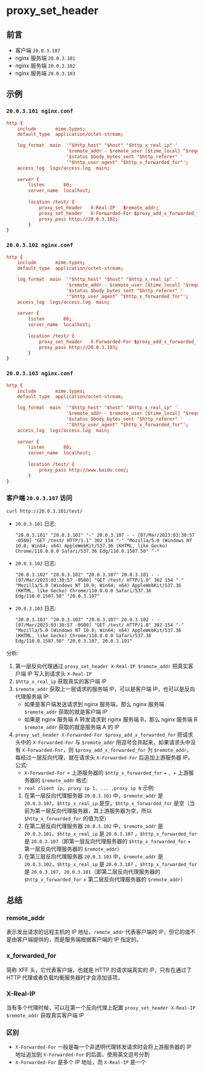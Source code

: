 # proxy_set_header

## 前言

- 客户端 ```20.0.3.107```
- nginx 服务端 ```20.0.3.101```
- nginx 服务端 ```20.0.3.102```
- nginx 服务端 ```20.0.3.103```

## 示例

### ```20.0.3.101 nginx.conf```

```conf
http {
    include       mime.types;
    default_type  application/octet-stream;

    log_format  main  '"$http_host" "$host" "$http_x_real_ip" '
                      '$remote_addr - $remote_user [$time_local] "$request" '
                      '$status $body_bytes_sent "$http_referer" '
                      '"$http_user_agent" "$http_x_forwarded_for"';
    access_log  logs/access.log  main;
    
    server {
        listen       80;
        server_name  localhost;
        
        location /test/ {
            proxy_set_header   X-Real-IP   $remote_addr;
            proxy_set_header   X-Forwarded-For $proxy_add_x_forwarded_for;
            proxy_pass http://20.0.3.102;
        }
}
```

### ```20.0.3.102 nginx.conf```

```conf
http {
    include       mime.types;
    default_type  application/octet-stream;

    log_format  main  '"$http_host" "$host" "$http_x_real_ip" '
                      '$remote_addr - $remote_user [$time_local] "$request" '
                      '$status $body_bytes_sent "$http_referer" '
                      '"$http_user_agent" "$http_x_forwarded_for"';
    access_log  logs/access.log  main;
    
    server {
        listen       80;
        server_name  localhost;
        
        location /test/ {
            proxy_set_header   X-Forwarded-For $proxy_add_x_forwarded_for;
            proxy_pass http://20.0.3.103;
        }
}
```

### ```20.0.3.103 nginx.conf```

```conf
http {
    include       mime.types;
    default_type  application/octet-stream;

    log_format  main  '"$http_host" "$host" "$http_x_real_ip" '
                      '$remote_addr - $remote_user [$time_local] "$request" '
                      '$status $body_bytes_sent "$http_referer" '
                      '"$http_user_agent" "$http_x_forwarded_for"';
    access_log  logs/access.log  main;
    
    server {
        listen       80;
        server_name  localhost;
        
        location /test/ {
            proxy_pass http://www.baidu.com/;
        }
}
```

### 客户端 ```20.0.3.107``` 访问

```bash
curl http://20.0.3.101/test/
```

- ```20.0.3.101``` 日志:
   ```
   "20.0.3.101" "20.0.3.101" "-" 20.0.3.107 - - [07/Mar/2023:03:30:57 -0500] "GET /test/ HTTP/1.1" 302 154 "-" "Mozilla/5.0 (Windows NT 10.0; Win64; x64) AppleWebKit/537.36 (KHTML, like Gecko) Chrome/110.0.0.0 Safari/537.36 Edg/110.0.1587.50" "-"
   ```
- ```20.0.3.102``` 日志:
   ```
   "20.0.3.102" "20.0.3.102" "20.0.3.107" 20.0.3.101 - - [07/Mar/2023:03:30:57 -0500] "GET /test/ HTTP/1.0" 302 154 "-" "Mozilla/5.0 (Windows NT 10.0; Win64; x64) AppleWebKit/537.36 (KHTML, like Gecko) Chrome/110.0.0.0 Safari/537.36 Edg/110.0.1587.50" "20.0.3.107"
   ```
- ```20.0.3.103``` 日志:
   ```
   "20.0.3.103" "20.0.3.103" "20.0.3.107" 20.0.3.102 - - [07/Mar/2023:03:30:57 -0500] "GET /test/ HTTP/1.0" 302 154 "-" "Mozilla/5.0 (Windows NT 10.0; Win64; x64) AppleWebKit/537.36 (KHTML, like Gecko) Chrome/110.0.0.0 Safari/537.36 Edg/110.0.1587.50" "20.0.3.107, 20.0.3.101"
   ```

分析:

1. 第一层反向代理通过 ```proxy_set_header X-Real-IP $remote_addr``` 把真实客户端 IP 写入到请求头 ```X-Real-IP```
2. ```$http_x_real_ip``` 获取真实的客户端 IP
3. ```$remote_addr``` 获取上一层请求的服务端 IP，可以是客户端 IP，也可以是反向代理服务端 IP:
   - 如果是客户端发送请求到 nginx 服务端，那么 nginx 服务端 ```$remote_addr``` 获取的就是客户端 IP
   - 如果是 nginx 服务端 A 转发请求到 nginx 服务端 B，那么 nginx 服务端 B ```$remote_addr``` 获取的就是服务端 A 的 IP
5. ```proxy_set_header X-Forwarded-For $proxy_add_x_forwarded_for``` 把请求头中的 ```X-Forwarded-For``` 与 ```$remote_addr``` 用逗号合并起来，如果请求头中没有 ```X-Forwarded-For```，则 ```$proxy_add_x_forwarded_for``` 为 ```$remote_addr```。 每经过一层反向代理，就在请求头 ```X-Forwarded-For``` 后追加上游服务器 IP。
   公式:
      - ```X-Forwarded-For``` = 上游服务器的 ```$http_x_forwarded_for``` + ```,``` + 上游服务器的 ```$remote_addr```
   格式:
      - ```real client ip, proxy ip 1, ... ,proxy ip N```
   示例:
      1. 在第一层反向代理服务器 ```20.0.3.101``` 中，```$remote_addr``` 是 ```20.0.3.107```，```$http_x_real_ip``` 是空，```$http_x_forwarded_for``` 是空（当前为第一层反向代理服务器，其上游服务器为空，所以 ```$http_x_forwarded_for``` 的值为空）
      2. 在第二层反向代理服务器 ```20.0.3.102``` 中，```$remote_addr``` 是 ```20.0.3.101```，```$http_x_real_ip``` 是 ```20.0.3.107``` ，```$http_x_forwarded_for``` 是 ```20.0.3.107```（即第一层反向代理服务器的 ```$http_x_forwarded_for``` + 第一层反向代理服务器的 ```$remote_addr```）
      3. 在第三层反向代理服务器 ```20.0.3.103``` 中，```$remote_addr``` 是 ```20.0.3.102```，```$http_x_real_ip``` 是 ```20.0.3.107``` ，```$http_x_forwarded_for``` 是 ```20.0.3.107, 20.0.3.101```（即第二层反向代理服务器的 ```$http_x_forwarded_for``` + 第二层反向代理服务器的 ```$remote_addr```）

## 总结

### remote_addr

表示发出请求的远程主机的 IP 地址，```remote_addr``` 代表客户端的 IP，但它的值不是由客户端提供的，而是服务端根据客户端的 IP 指定的。

### x_forwarded_for

简称 XFF 头，它代表客户端，也就是 HTTP 的请求端真实的 IP，只有在通过了 HTTP 代理或者负载均衡服务器时才会添加该项。

### X-Real-IP

当有多个代理时候，可以在第一个反向代理上配置 ```proxy_set_header X-Real-IP $remote_addr``` 获取真实客户端 IP

### 区别

- ```X-Forwarded-For``` 一般是每一个非透明代理转发请求时会将上游服务器的 IP 地址追加到 ```X-Forwarded-For``` 的后面，使用英文逗号分割
- ```X-Forwarded-For``` 是多个 IP 地址，而 ```X-Real-IP``` 是一个
